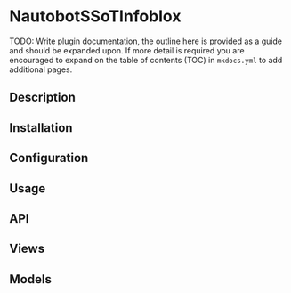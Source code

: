 # NautobotSSoTInfoblox

TODO: Write plugin documentation, the outline here is provided as a guide and should be expanded upon.  If more detail is required you are encouraged to expand on the table of contents (TOC) in `mkdocs.yml` to add additional pages.

## Description

## Installation

## Configuration

## Usage

## API

## Views

## Models
